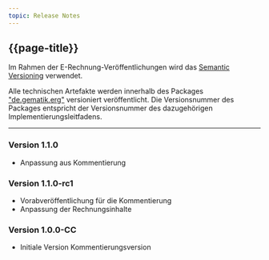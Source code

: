 ```yaml
---
topic: Release Notes
---
```


## {{page-title}}

Im Rahmen der E-Rechnung-Veröffentlichungen wird das [Semantic Versioning](https://semver.org/lang/de/) verwendet.

Alle technischen Artefakte werden innerhalb des Packages ["de.gematik.erg"](https://simplifier.net/e-rechnung/~packages) versioniert veröffentlicht. Die Versionsnummer des Packages entspricht der Versionsnummer des dazugehörigen Implementierungsleitfadens.

----
### Version 1.1.0

* Anpassung aus Kommentierung

### Version 1.1.0-rc1

* Vorabveröffentlichung für die Kommentierung
* Anpassung der Rechnungsinhalte


### Version 1.0.0-CC

* Initiale Version Kommentierungsversion
